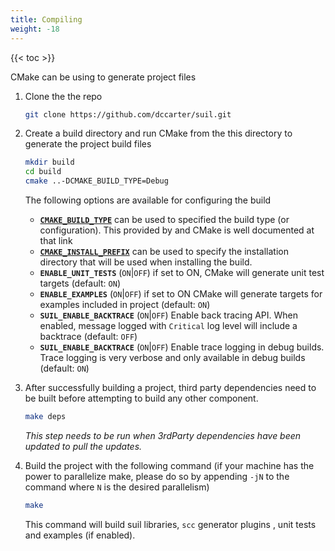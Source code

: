 ```yaml
---
title: Compiling
weight: -18
---
```


{{< toc >}}

CMake can be using to generate project files

1. Clone the the repo
   ```sh
   git clone https://github.com/dccarter/suil.git
   ```

2. Create a build directory and run CMake from the this directory to generate the project build files
   ```sh
   mkdir build
   cd build
   cmake ..-DCMAKE_BUILD_TYPE=Debug
   ```
   The following options are available for configuring the build
   - **[`CMAKE_BUILD_TYPE`](https://cmake.org/cmake/help/latest/variable/CMAKE_BUILD_TYPE.html)** can be used to specified the build type (or configuration). This provided by and CMake is well documented at that link
   - **[`CMAKE_INSTALL_PREFIX`](https://cmake.org/cmake/help/latest/variable/CMAKE_INSTALL_PREFIX.html)** can be used to specify the installation directory that will be used when installing the build.
   - **`ENABLE_UNIT_TESTS`** (`ON`|`OFF`) if set to ON, CMake will generate unit test targets (default: `ON`)
   - **`ENABLE_EXAMPLES`**   (`ON`|`OFF`) if set to ON CMake will generate targets for examples included in project (default: `ON`)
   - **`SUIL_ENABLE_BACKTRACE`** (`ON`|`OFF`) Enable back tracing API. When enabled, message logged with `Critical` log level will include a backtrace (default: `OFF`)
   - **`SUIL_ENABLE_BACKTRACE`** (`ON`|`OFF`) Enable trace logging in debug builds. Trace logging is very verbose and only available in debug builds (default: `ON`)

2. After successfully building a project, third party dependencies need to be built before attempting to build any other component.
   ```sh
   make deps
   ```
   _This step needs to be run when 3rdParty dependencies have been updated to pull the updates._

3. Build the project with the following command (if your machine has the power to parallelize make, please do so by appending `-jN` to the command where `N` is the desired parallelism)
   ```sh
   make
   ```
   This command will build suil libraries, `scc` generator plugins , unit tests and examples (if enabled). 